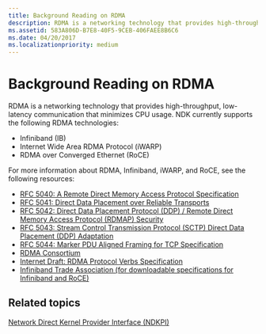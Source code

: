 ```yaml
---
title: Background Reading on RDMA
description: RDMA is a networking technology that provides high-throughput, low-latency communication that minimizes CPU usage.
ms.assetid: 583A806D-B7E8-40F5-9CEB-406FAEE8B6C6
ms.date: 04/20/2017
ms.localizationpriority: medium
---
```


# Background Reading on RDMA


RDMA is a networking technology that provides high-throughput, low-latency communication that minimizes CPU usage. NDK currently supports the following RDMA technologies:

-   Infiniband (IB)
-   Internet Wide Area RDMA Protocol (iWARP)
-   RDMA over Converged Ethernet (RoCE)

For more information about RDMA, Infiniband, iWARP, and RoCE, see the following resources:

-   [RFC 5040: A Remote Direct Memory Access Protocol Specification](https://tools.ietf.org/html/rfc5040)
-   [RFC 5041: Direct Data Placement over Reliable Transports](https://tools.ietf.org/html/rfc5041)
-   [RFC 5042: Direct Data Placement Protocol (DDP) / Remote Direct Memory Access Protocol (RDMAP) Security](https://tools.ietf.org/html/rfc5042)
-   [RFC 5043: Stream Control Transmission Protocol (SCTP) Direct Data Placement (DDP) Adaptation](https://tools.ietf.org/html/rfc5043)
-   [RFC 5044: Marker PDU Aligned Framing for TCP Specification](https://tools.ietf.org/html/rfc5044)
-   [RDMA Consortium](http://www.rdmaconsortium.org/)
-   [Internet Draft: RDMA Protocol Verbs Specification](https://tools.ietf.org/html/draft-hilland-rddp-verbs-00)
-   [Infiniband Trade Association (for downloadable specifications for Infiniband and RoCE)](https://www.infinibandta.org/)

## Related topics


[Network Direct Kernel Provider Interface (NDKPI)](network-direct-kernel-programming-interface--ndkpi-.md)

 

 







